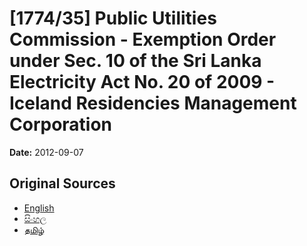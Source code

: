 # [1774/35] Public Utilities Commission - Exemption Order under Sec. 10 of the Sri Lanka Electricity Act No. 20 of 2009 - Iceland Residencies Management Corporation

**Date:** 2012-09-07

## Original Sources

- [English](https://documents.gov.lk/view/extra-gazettes/2012/9/1774-35_E.pdf)
- [සිංහල](https://documents.gov.lk/view/extra-gazettes/2012/9/1774-35_S.pdf)
- [தமிழ்](https://documents.gov.lk/view/extra-gazettes/2012/9/1774-35_T.pdf)
